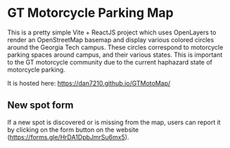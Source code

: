 # GT Motorcycle Parking Map

This is a pretty simple Vite + ReactJS project which uses OpenLayers to render an OpenStreetMap basemap and display various colored circles around the Georgia Tech campus. These circles correspond to motorcycle parking spaces around campus, and their various states. This is important to the GT motorcycle community due to the current haphazard state of motorcycle parking.

It is hosted here: https://dan7210.github.io/GTMotoMap/

## New spot form
If a new spot is discovered or is missing from the map, users can report it by clicking on the form button on the website (https://forms.gle/HrDA1DpbJmrSu6mx5).